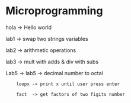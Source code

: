 # Microprogramming
hola -> Hello world

lab1 -> swap two strings variables 

lab2 -> arithmetic operations

lab3 -> mult with adds & div with subs

Lab5 -> lab5  -> decimal number to octal 

        loopx -> print x until user press enter
        
        fact  -> get factors of two figits number
